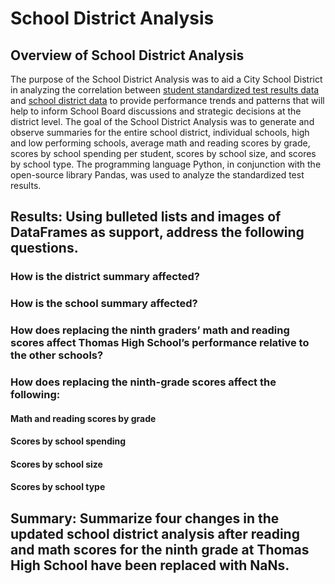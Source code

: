 # School District Analysis

## Overview of School District Analysis
The purpose of the School District Analysis was to aid a City School District in analyzing the correlation between [student standardized test results data](https://github.com/fobordo/School_District_Analysis/blob/219964e5017a6b436c84949b13cd9051c158bb38/Resources/students_complete.csv) and [school district data](https://github.com/fobordo/School_District_Analysis/blob/219964e5017a6b436c84949b13cd9051c158bb38/Resources/schools_complete.csv) to provide performance trends and patterns that will help to inform School Board discussions and strategic decisions at the district level. The goal of the School District Analysis was to generate and observe summaries for the entire school district, individual schools, high and low performing schools, average math and reading scores by grade, scores by school spending per student, scores by school size, and scores by school type. The programming language Python, in conjunction with the open-source library Pandas, was used to analyze the standardized test results.

## Results: Using bulleted lists and images of DataFrames as support, address the following questions.


### How is the district summary affected?

### How is the school summary affected?

### How does replacing the ninth graders’ math and reading scores affect Thomas High School’s performance relative to the other schools?

### How does replacing the ninth-grade scores affect the following:
#### Math and reading scores by grade
#### Scores by school spending
#### Scores by school size
#### Scores by school type

## Summary: Summarize four changes in the updated school district analysis after reading and math scores for the ninth grade at Thomas High School have been replaced with NaNs.
